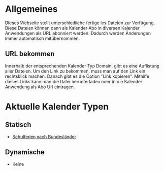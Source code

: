 # Allgemeines
Dieses Webseite stellt unterschiedliche fertige Ics Dateien zur Verfügung. Diese Dateien können dann als Kalender Abo in diversen Kalender Anwendungen als URL abonniert werden. Dadurch werden Änderungen immer automatisch mitübernommen.

## URL bekommen
Innerhalb der entsprechenden Kalender Typ Domain, gibt es eine Auflistung aller Dateien. Um den Link zu bekommen, muss man auf den Link ein rechtsklick machen. Danach gibt es die Option "Link kopieren". Mithilfe dieses Links kann man die Datei herunterladen oder in die Kalender Anwendung als Abo Url eintragen.

# Aktuelle Kalender Typen
## Statisch
- [Schulferien nach Bundesländer](https://ferien.ics.tools/)

## Dynamische
- Keine